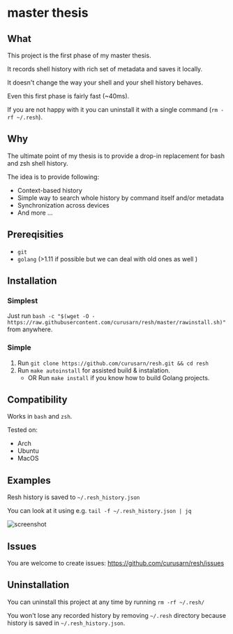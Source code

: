 # master thesis 

## What

This project is the first phase of my master thesis.

It records shell history with rich set of metadata and saves it locally.

It doesn't change the way your shell and your shell history behaves.

Even this first phase is fairly fast (~40ms).

If you are not happy with it you can uninstall it with a single command (`rm -rf ~/.resh`).

## Why

The ultimate point of my thesis is to provide a drop-in replacement for bash and zsh shell history.

The idea is to provide following:
- Context-based history
- Simple way to search whole history by command itself and/or metadata
- Synchronization across devices
- And more ...

## Prereqisities

- `git`
- `golang` (>1.11 if possible but we can deal with old ones as well )

## Installation

### Simplest
Just run `bash -c "$(wget -O - https://raw.githubusercontent.com/curusarn/resh/master/rawinstall.sh)"` from anywhere.

### Simple
1. Run `git clone https://github.com/curusarn/resh.git && cd resh`
2. Run `make autoinstall` for assisted build & instalation.
    - OR Run `make install` if you know how to build Golang projects.

## Compatibility

Works in `bash` and `zsh`.

Tested on:
- Arch
- Ubuntu
- MacOS

## Examples

Resh history is saved to `~/.resh_history.json`

You can look at it using e.g. `tail -f ~/.resh_history.json | jq`  

![screenshot](img/screenshot.png)

## Issues

You are welcome to create issues: https://github.com/curusarn/resh/issues

## Uninstallation

You can uninstall this project at any time by running `rm -rf ~/.resh/`

You won't lose any recorded history by removing `~/.resh` directory because history is saved in `~/.resh_history.json`.
